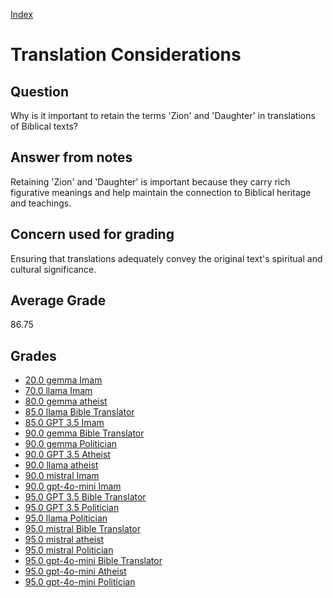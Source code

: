 
[Index](../../index.md)
# Translation Considerations
## Question
Why is it important to retain the terms 'Zion' and 'Daughter' in translations of Biblical texts?

## Answer from notes
Retaining 'Zion' and 'Daughter' is important because they carry rich figurative meanings and help maintain the connection to Biblical heritage and teachings.

## Concern used for grading
Ensuring that translations adequately convey the original text's spiritual and cultural significance.

## Average Grade
86.75

## Grades
 * [20.0 gemma Imam](../answers/gemma_Imam/Translation_Considerations.md)
 * [70.0 llama Imam](../answers/llama_Imam/Translation_Considerations.md)
 * [80.0 gemma atheist](../answers/gemma_atheist/Translation_Considerations.md)
 * [85.0 llama Bible Translator](../answers/llama_Bible_Translator/Translation_Considerations.md)
 * [85.0 GPT 3.5 Imam](../answers/GPT_3.5_Imam/Translation_Considerations.md)
 * [90.0 gemma Bible Translator](../answers/gemma_Bible_Translator/Translation_Considerations.md)
 * [90.0 gemma Politician](../answers/gemma_Politician/Translation_Considerations.md)
 * [90.0 GPT 3.5 Atheist](../answers/GPT_3.5_Atheist/Translation_Considerations.md)
 * [90.0 llama atheist](../answers/llama_atheist/Translation_Considerations.md)
 * [90.0 mistral Imam](../answers/mistral_Imam/Translation_Considerations.md)
 * [90.0 gpt-4o-mini Imam](../answers/gpt-4o-mini_Imam/Translation_Considerations.md)
 * [95.0 GPT 3.5 Bible Translator](../answers/GPT_3.5_Bible_Translator/Translation_Considerations.md)
 * [95.0 GPT 3.5 Politician](../answers/GPT_3.5_Politician/Translation_Considerations.md)
 * [95.0 llama Politician](../answers/llama_Politician/Translation_Considerations.md)
 * [95.0 mistral Bible Translator](../answers/mistral_Bible_Translator/Translation_Considerations.md)
 * [95.0 mistral atheist](../answers/mistral_atheist/Translation_Considerations.md)
 * [95.0 mistral Politician](../answers/mistral_Politician/Translation_Considerations.md)
 * [95.0 gpt-4o-mini Bible Translator](../answers/gpt-4o-mini_Bible_Translator/Translation_Considerations.md)
 * [95.0 gpt-4o-mini Atheist](../answers/gpt-4o-mini_Atheist/Translation_Considerations.md)
 * [95.0 gpt-4o-mini Politician](../answers/gpt-4o-mini_Politician/Translation_Considerations.md)
